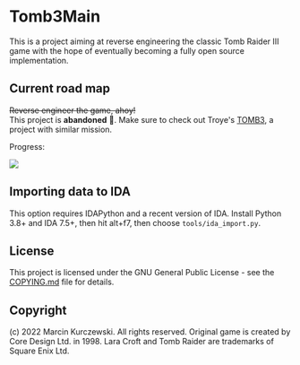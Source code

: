 # Tomb3Main

This is a project aiming at reverse engineering the classic Tomb Raider III
game with the hope of eventually becoming a fully open source implementation.

## Current road map

~~Reverse engineer the game, ahoy!~~  
This project is **abandoned** :bone:. Make sure to check out Troye's [TOMB3](https://github.com/Trxyebeep/tomb3), a project with similar mission.

Progress:

![](https://tmp.sakuya.pl/tomb3main/progress.svg?)

## Importing data to IDA

This option requires IDAPython and a recent version of IDA. Install Python 3.8+
and IDA 7.5+, then hit alt+f7, then choose `tools/ida_import.py`.

## License

This project is licensed under the GNU General Public License - see the
[COPYING.md](COPYING.md) file for details.

## Copyright

(c) 2022 Marcin Kurczewski. All rights reserved. Original game is created by
Core Design Ltd. in 1998. Lara Croft and Tomb Raider are trademarks of Square
Enix Ltd.
